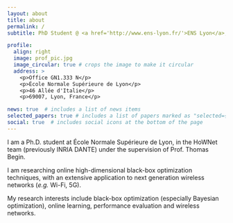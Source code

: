 ```yaml
---
layout: about
title: about
permalink: /
subtitle: PhD Student @ <a href='http://www.ens-lyon.fr/'>ENS Lyon</a>, <a href='http://www.ens-lyon.fr/LIP/'>LIP</a>, <a href='http://www.ens-lyon.fr/LIP/HOWNET/'>HoWNet team</a>.

profile:
  align: right
  image: prof_pic.jpg
  image_circular: true # crops the image to make it circular
  address: >
    <p>Office GN1.333 N</p>
    <p>École Normale Supérieure de Lyon</p>
    <p>46 Allée d'Italie</p>
    <p>69007, Lyon, France</p>

news: true  # includes a list of news items
selected_papers: true # includes a list of papers marked as "selected={true}"
social: true  # includes social icons at the bottom of the page
---
```


I am a Ph.D. student at École Normale Supérieure de Lyon, in the HoWNet team (previously INRIA DANTE) under the supervision of Prof. Thomas Begin.

I am researching online high-dimensional black-box optimization techniques, with an extensive application to next generation wireless networks (<em>e.g.</em> Wi-Fi, 5G).

My research interests include black-box optimization (especially Bayesian optimization), online learning, performance evaluation and wireless networks.
